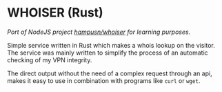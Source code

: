 WHOISER (Rust)
==============

_Port of NodeJS project [hampusn/whoiser](https://github.com/hampusn/whoiser) for learning purposes._

Simple service written in Rust which makes a whois lookup on the visitor. The service was mainly written to simplify the process of an automatic checking of my VPN integrity.

The direct output without the need of a complex request through an api, makes it easy to use in combination with programs like `curl` or `wget`.